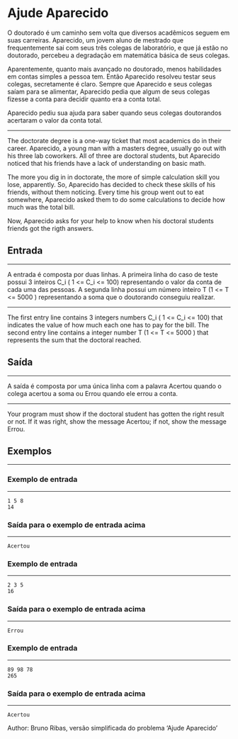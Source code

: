 # Ajude Aparecido
O doutorado é um caminho sem volta que diversos acadêmicos seguem em suas carreiras. Aparecido, um jovem aluno de mestrado que frequentemente sai com seus três colegas de laboratório, e que já estão no doutorado, percebeu a degradação em matemática básica de seus colegas.

Aparentemente, quanto mais avançado no doutorado, menos habilidades em contas simples a pessoa tem. Então Aparecido resolveu testar seus colegas, secretamente é claro. Sempre que Aparecido e seus colegas saíam para se alimentar, Aparecido pedia que algum de seus colegas fizesse a conta para decidir quanto era a conta total.

Aparecido pediu sua ajuda para saber quando seus colegas doutorandos acertaram o valor da conta total.

----
The doctorate degree is a one-way ticket that most academics do in their career. Aparecido, a young man with a masters degree, usually go out with his three lab coworkers. All of three are doctoral students, but Aparecido noticed that his friends have a lack of understanding on basic math.

The more you dig in in doctorate, the more of simple calculation skill you lose, apparently. So, Aparecido has decided to check these skills of his friends, without them noticing. Every time his group went out to eat somewhere, Aparecido asked them to do some calculations to decide how much was the total bill.

Now, Aparecido asks for your help to know when his doctoral students friends got the rigth answers.

## Entrada
---
A entrada é composta por duas linhas. A primeira linha do caso de teste possui 3 inteiros C_i ( 1 <= C_i <= 100) representando o valor da conta de cada uma das pessoas. A segunda linha possui um número inteiro T (1 <= T <= 5000 ) representando a soma que o doutorando conseguiu realizar.

----
The first entry line contains 3 integers numbers C_i ( 1 <= C_i <= 100) that indicates the value of how much each one has to pay for the bill. The second entry line contains a integer number T (1 <= T <= 5000 ) that represents the sum that the doctoral reached.

## Saída
----
A saída é composta por uma única linha com a palavra Acertou quando o colega acertou a soma ou Errou quando ele errou a conta.

----
Your program must show if the doctoral student has gotten the right result or not. If it was right, show the message Acertou; if not, show the message Errou.

## Exemplos
---
### Exemplo de entrada
---
    1 5 8
    14

### Saída para o exemplo de entrada acima
---
    Acertou

### Exemplo de entrada
---
    2 3 5
    16

### Saída para o exemplo de entrada acima
---
    Errou

### Exemplo de entrada
---
    89 98 78
    265

### Saída para o exemplo de entrada acima
---
    Acertou

Author: Bruno Ribas, versão simplificada do problema ‘Ajude Aparecido’